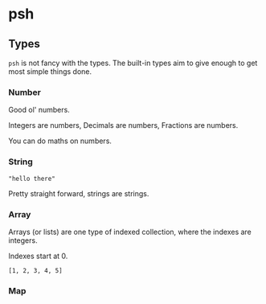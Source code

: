 # psh

## Types

`psh` is not fancy with the types. The built-in types aim to give enough to get most simple things done.

### Number

Good ol' numbers.

Integers are numbers, Decimals are numbers, Fractions are numbers.

You can do maths on numbers.

### String

`"hello there"`

Pretty straight forward, strings are strings.

### Array

Arrays (or lists) are one type of indexed collection, where the indexes are integers.

Indexes start at 0.

```
[1, 2, 3, 4, 5]
```

### Map
